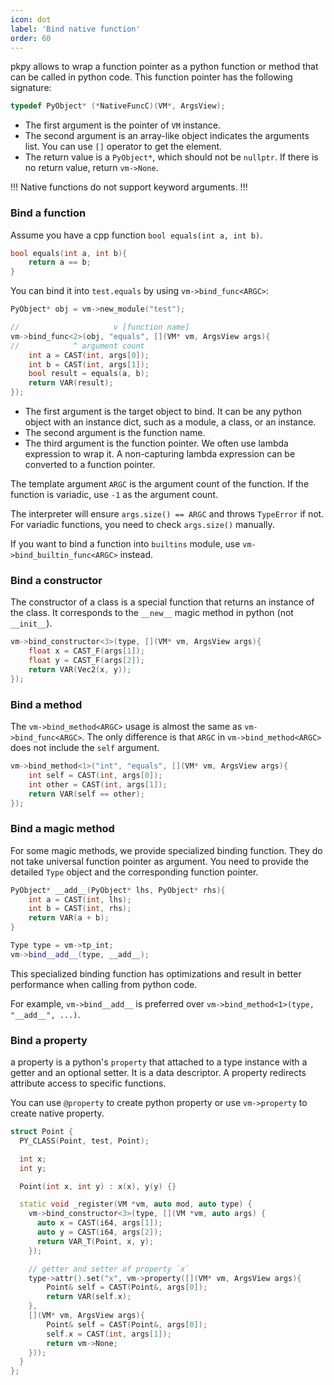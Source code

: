```yaml
---
icon: dot
label: 'Bind native function'
order: 60
---
```


pkpy allows to wrap a function pointer as a python function or method that can be called in python code.
This function pointer has the following signature:

```cpp
typedef PyObject* (*NativeFuncC)(VM*, ArgsView);
```
+ The first argument is the pointer of `VM` instance.
+ The second argument is an array-like object indicates the arguments list. You can use `[]` operator to get the element.
+ The return value is a `PyObject*`, which should not be `nullptr`. If there is no return value, return `vm->None`.

!!!
Native functions do not support keyword arguments.
!!!

### Bind a function

Assume you have a cpp function `bool equals(int a, int b)`.
```cpp
bool equals(int a, int b){
    return a == b;
}
```

You can bind it into `test.equals` by using `vm->bind_func<ARGC>`:

```cpp
PyObject* obj = vm->new_module("test");

//                     v [function name]
vm->bind_func<2>(obj, "equals", [](VM* vm, ArgsView args){
//            ^ argument count
    int a = CAST(int, args[0]);
    int b = CAST(int, args[1]);
    bool result = equals(a, b);
    return VAR(result);
});
```

+ The first argument is the target object to bind. It can be any python object with an instance dict, such as a module, a class, or an instance.
+ The second argument is the function name.
+ The third argument is the function pointer. We often use lambda expression to wrap it. A non-capturing lambda expression can be converted to a function pointer.

The template argument `ARGC` is the argument count of the function. If the function is variadic, use `-1` as the argument count.

The interpreter will ensure `args.size() == ARGC` and throws `TypeError` if not.
For variadic functions, you need to check `args.size()` manually.

If you want to bind a function into `builtins` module, use `vm->bind_builtin_func<ARGC>` instead.


### Bind a constructor

The constructor of a class is a special function that returns an instance of the class.
It corresponds to the `__new__` magic method in python (not `__init__`).

```cpp
vm->bind_constructor<3>(type, [](VM* vm, ArgsView args){
    float x = CAST_F(args[1]);
    float y = CAST_F(args[2]);
    return VAR(Vec2(x, y));
});
```

### Bind a method

The `vm->bind_method<ARGC>` usage is almost the same as `vm->bind_func<ARGC>`.
The only difference is that `ARGC` in `vm->bind_method<ARGC>` does not include the `self` argument.

```cpp
vm->bind_method<1>("int", "equals", [](VM* vm, ArgsView args){
    int self = CAST(int, args[0]);
    int other = CAST(int, args[1]);
    return VAR(self == other);
});
```

### Bind a magic method

For some magic methods, we provide specialized binding function.
They do not take universal function pointer as argument.
You need to provide the detailed `Type` object and the corresponding function pointer.

```cpp
PyObject* __add__(PyObject* lhs, PyObject* rhs){
    int a = CAST(int, lhs);
    int b = CAST(int, rhs);
    return VAR(a + b);
}

Type type = vm->tp_int;
vm->bind__add__(type, __add__);
```

This specialized binding function has optimizations and result in better performance when calling from python code.

For example, `vm->bind__add__` is preferred over `vm->bind_method<1>(type, "__add__", ...)`.

### Bind a property

a property is a python's `property` that attached to a type instance with a getter and an optional setter. It is a data descriptor. A property redirects attribute access to specific functions.

You can use `@property` to create python property or use `vm->property` to create native property.

```cpp
struct Point {
  PY_CLASS(Point, test, Point);

  int x;
  int y;

  Point(int x, int y) : x(x), y(y) {}

  static void _register(VM *vm, auto mod, auto type) {
    vm->bind_constructor<3>(type, [](VM *vm, auto args) {
      auto x = CAST(i64, args[1]);
      auto y = CAST(i64, args[2]);
      return VAR_T(Point, x, y);
    });

    // getter and setter of property `x`
    type->attr().set("x", vm->property([](VM* vm, ArgsView args){
        Point& self = CAST(Point&, args[0]);
        return VAR(self.x);
    },
    [](VM* vm, ArgsView args){
        Point& self = CAST(Point&, args[0]);
        self.x = CAST(int, args[1]);
        return vm->None;
    }));
  }
};
```